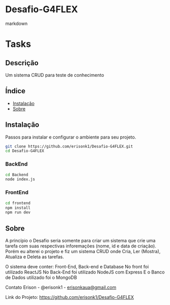 # Desafio-G4FLEX

markdown
# Tasks
## Descrição
Um sistema CRUD para teste de conhecimento

## Índice
- [Instalação](#instalação)
- [Sobre](#sobre)


## Instalação
Passos para instalar e configurar o ambiente para seu projeto.

```bash
git clone https://github.com/erisonk1/Desafio-G4FLEX.git
cd Desafio-G4FLEX
```
### BackEnd
```bash
cd Backend
node index.js
```

### FrontEnd
```bash
cd frontend
npm install
npm run dev
```
## Sobre
A princípio o Desafio seria somente para criar um sistema que crie uma tarefa com suas respectivas inforemações (nome, id e data de criação).
Porém eu alterei o projeto e fiz um sistema CRUD onde Cria, Ler (Mostra), Atualiza e Deleta as tarefas.

O sistema deve conter: Front-End, Back-end e Database
No front foi utilizado ReactJS
No Back-End foi utilizado NodeJS com Express
E o Banco de Dados utilizado foi o MongoDB

Contato
Erison - @erisonk1 - erisonkaua@gmail.com

Link do Projeto: https://github.com/erisonk1/Desafio-G4FLEX
